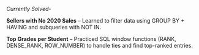 *Currently Solved*-

**Sellers with No 2020 Sales** – Learned to filter data using GROUP BY + HAVING and subqueries with NOT IN.

**Top Grades per Student** – Practiced SQL window functions (RANK, DENSE_RANK, ROW_NUMBER) to handle ties and find top-ranked entries.
